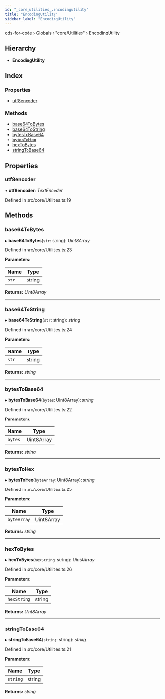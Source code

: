 ```yaml
---
id: "_core_utilities_.encodingutility"
title: "EncodingUtility"
sidebar_label: "EncodingUtility"
---
```


[cds-for-code](../index.md) › [Globals](../globals.md) › ["core/Utilities"](../modules/_core_utilities_.md) › [EncodingUtility](_core_utilities_.encodingutility.md)

## Hierarchy

* **EncodingUtility**

## Index

### Properties

* [utf8encoder](_core_utilities_.encodingutility.md#utf8encoder)

### Methods

* [base64ToBytes](_core_utilities_.encodingutility.md#base64tobytes)
* [base64ToString](_core_utilities_.encodingutility.md#base64tostring)
* [bytesToBase64](_core_utilities_.encodingutility.md#bytestobase64)
* [bytesToHex](_core_utilities_.encodingutility.md#bytestohex)
* [hexToBytes](_core_utilities_.encodingutility.md#hextobytes)
* [stringToBase64](_core_utilities_.encodingutility.md#stringtobase64)

## Properties

###  utf8encoder

• **utf8encoder**: *TextEncoder*

Defined in src/core/Utilities.ts:19

## Methods

###  base64ToBytes

▸ **base64ToBytes**(`str`: string): *Uint8Array*

Defined in src/core/Utilities.ts:23

**Parameters:**

Name | Type |
------ | ------ |
`str` | string |

**Returns:** *Uint8Array*

___

###  base64ToString

▸ **base64ToString**(`str`: string): *string*

Defined in src/core/Utilities.ts:24

**Parameters:**

Name | Type |
------ | ------ |
`str` | string |

**Returns:** *string*

___

###  bytesToBase64

▸ **bytesToBase64**(`bytes`: Uint8Array): *string*

Defined in src/core/Utilities.ts:22

**Parameters:**

Name | Type |
------ | ------ |
`bytes` | Uint8Array |

**Returns:** *string*

___

###  bytesToHex

▸ **bytesToHex**(`byteArray`: Uint8Array): *string*

Defined in src/core/Utilities.ts:25

**Parameters:**

Name | Type |
------ | ------ |
`byteArray` | Uint8Array |

**Returns:** *string*

___

###  hexToBytes

▸ **hexToBytes**(`hexString`: string): *Uint8Array*

Defined in src/core/Utilities.ts:26

**Parameters:**

Name | Type |
------ | ------ |
`hexString` | string |

**Returns:** *Uint8Array*

___

###  stringToBase64

▸ **stringToBase64**(`string`: string): *string*

Defined in src/core/Utilities.ts:21

**Parameters:**

Name | Type |
------ | ------ |
`string` | string |

**Returns:** *string*
